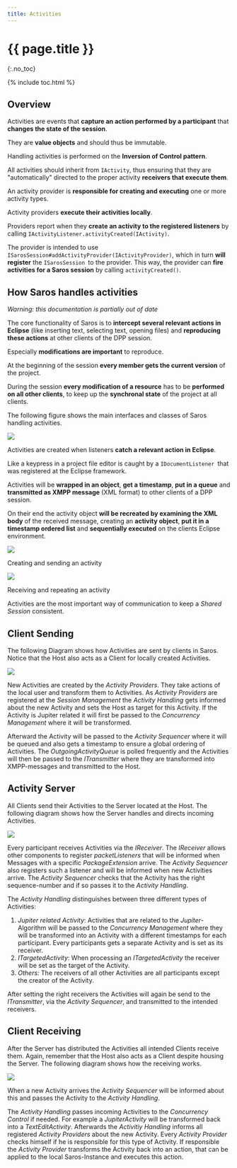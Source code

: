 ```yaml
---
title: Activities
---
```


# {{ page.title }}
{:.no_toc}

{% include toc.html %}



## Overview

Activities are events that **capture an action performed by a
participant** that **changes the state of the session**.

They are **value objects** and should thus be immutable.

Handling activities is performed on the **Inversion of Control
pattern**.

All activities should inherit from `IActivity`, thus ensuring that they
are "automatically" directed to the proper activity **receivers that
execute them**.

An activity provider is **responsible for creating and executing** one
or more activity types.

Activity providers **execute their activities locally**.

Providers report when they **create an activity to the registered
listeners** by calling `IActivityListener.activityCreated(IActivity)`.

The provider is intended to use
`ISarosSession#addActivityProvider(IActivityProvider)`, which in turn
**will register** the `ISarosSession `to the provider. This way, the
provider can **fire activities for a Saros session** by calling
`activityCreated()`.

## How Saros handles activities

*Warning: this documentation is partially out of date*

The core functionality of Saros is to **intercept several relevant
actions in Eclipse** (like inserting text, selecting text, opening
files) and **reproducing these actions** at other clients of the DPP
session.

Especially **modifications are important** to reproduce.

At the beginning of the session **every member gets the current
version** of the project.

During the session **every modification of a resource** has to be
**performed on all other clients**, to keep up the **synchronal state**
of the project at all clients.

The following figure shows the main interfaces and classes of Saros
handling activities.

![](../images/technical_doc/classesinterfaces.png)

Activities are created when listeners **catch a relevant action in
Eclipse**.

Like a keypress in a project file editor is caught by a
`IDocumentListener `that was registered at the Eclipse framework.

Activities will be **wrapped in an object**, **get a timestamp**, **put
in a queue** and **transmitted as XMPP message** (XML format) to other
clients of a DPP session.

On their end the activity object **will be recreated by examining the
XML body** of the received message, creating an **activity object**,
**put it in a timestamp ordered list** and **sequentially executed** on
the clients Eclipse environment.

![](../images/technical_doc/activitySend.png)

Creating and sending an activity

![](../images/technical_doc/activityReceive.png)

Receiving and repeating an activity


Activities are the most important way of communication to keep a *Shared
Session* consistent.

## Client Sending

The following Diagram shows how Activities are sent by clients in Saros.
Notice that the Host also acts as a Client for locally created
Activities.

![](../images/technical_doc/architecture_ActivitySending.svg)

New Activities are created by the *Activity Providers*. They take
actions of the local user and transform them to Activities. As *Activity
Providers* are registered at the *Session Management* the *Activity
Handling* gets informed about the new Activity and sets the Host as
target for this Activity. If the Activity is Jupiter related it will
first be passed to the *Concurrency Management* where it will be
transformed.

Afterward the Activity will be passed to the *Activity Sequencer* where
it will be queued and also gets a timestamp to ensure a global ordering
of Activities. The *OutgoingActivityQueue* is polled frequently and the
Activities will then be passed to the *ITransmitter* where they are
transformed into XMPP-messages and transmitted to the Host.

## Activity Server

All Clients send their Activities to the Server located at the Host. The
following diagram shows how the Server handles and directs incoming
Activities.

![](../images/technical_doc/architecture_ActivityServer.svg)

Every participant receives Activities via the *IReceiver*. The
*IReceiver* allows other components to register *packetListeners* that
will be informed when Messages with a specific *PackageExtension*
arrive. The *Activity Sequencer* also registers such a listener and will
be informed when new Activities arrive. The *Activity Sequencer* checks
that the Activity has the right sequence-number and if so passes it to
the *Activity Handling*.

The *Activity Handling* distinguishes between three different types of
Activities:

1.  *Jupiter related Activity*: Activities that are related to the
    *Jupiter*-Algorithm will be passed to the *Concurrency Management*
    where they will be transformed into an Activity with a different
    timestamps for each participant. Every participants gets a separate
    Activity and is set as its receiver.
2.  *ITargetedActivity*: When processing an *ITargetedActivity* the
    receiver will be set as the target of the Activity.
3.  *Others:* The receivers of all other Activities are all participants
    except the creator of the Activity.

After setting the right receivers the Activities will again be send to
the *ITransmitter*, via the *Activity Sequencer*, and transmitted to the
intended receivers.

## Client Receiving

After the Server has distributed the Activities all intended Clients
receive them. Again, remember that the Host also acts as a Client
despite housing the Server. The following diagram shows how the
receiving works.

![](../images/technical_doc/architecture_ActivityReceiving.svg)

When a new Activity arrives the *Activity Sequencer* will be informed
about this and passes the Activity to the *Activity Handling*.

The *Activity Handling* passes incoming Activities to the *Concurrency
Control* if needed. For example a *JupiterActivity* will be transformed
back into a *TextEditActivity*. Afterwards the *Activitiy Handling*
informs all registered *Activity Providers* about the new Activity.
Every *Activity Provider* checks himself if he is responsible for this
type of Activity. If responsible the *Activity Provider* transforms the
Activity back into an action, that can be applied to the local
Saros-Instance and executes this action.